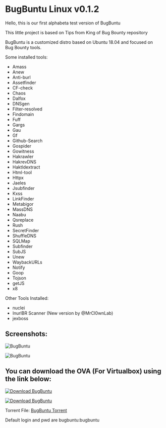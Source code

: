 # BugBuntu Linux v0.1.2

Hello, this is our first alphabeta test version of BugBuntu

This little project is based on Tips from King of Bug Bounty repository

BugBuntu is a customized distro based on Ubuntu 18.04 and focused on Bug Bounty tools.

Some installed tools:

  - Amass
  - Anew
  - Anti-burl
  - Assetfinder
  - CF-check
  - Chaos
  - Dalfox
  - DNSgen
  - Filter-resolved
  - Findomain
  - Fuff
  - Gargs
  - Gau
  - Gf
  - Github-Search
  - Gospider
  - Gowitness
  - Hakrawler
  - HakrevDNS
  - Haktldextract
  - Html-tool
  - Httpx
  - Jaeles
  - Jsubfinder
  - Kxss
  - LinkFinder
  - Metabigor
  - MassDNS
  - Naabu
  - Qsreplace
  - Rush
  - SecretFinder
  - ShuffleDNS
  - SQLMap
  - Subfinder
  - SubJS
  - Unew
  - WaybackURLs
  - Notify
  - Goop
  - Tojson
  - getJS
  - x8

Other Tools Installed:
  - nuclei
  - InurlBR Scanner (New version by @MrCl0wnLab)
  - jexboss

## Screenshots:

![BugBuntu](https://imgur.com/IvTEAiX.jpg)

![BugBuntu](https://imgur.com/6cL505V.jpg)

## You can download the OVA (For Virtualbox) using the link below:

[![Download BugBuntu](https://a.fsdn.com/con/app/sf-download-button)](https://sourceforge.net/projects/bugbuntu/files/latest/download)

[![Download BugBuntu](https://img.shields.io/sourceforge/dm/bugbuntu.svg)](https://sourceforge.net/projects/bugbuntu/files/latest/download)

Torrent File: [BugBuntu Torrent](https://github.com/halencarjunior/BugBuntu/raw/main/BugBuntu_v0_1_1.ova.torrent)

Default login and pwd are bugbuntu:bugbuntu   
